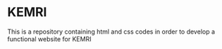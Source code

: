 # KEMRI
This is a repository containing html and css codes in order to develop a functional website for KEMRI
